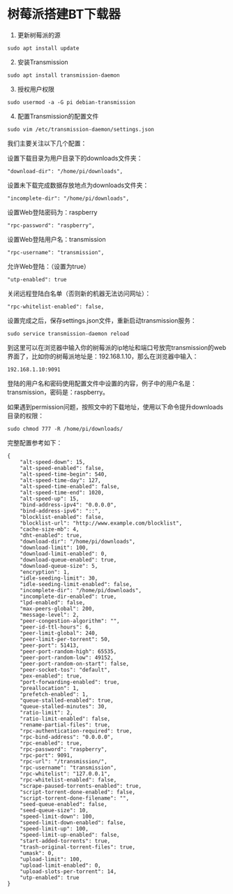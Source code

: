 # 树莓派搭建BT下载器

1. 更新树莓派的源

```
sudo apt install update
```

2. 安装Transmission 

```
sudo apt install transmission-daemon
```

3. 授权用户权限

```
sudo usermod -a -G pi debian-transmission
```

4. 配置Transmission的配置文件

```
sudo vim /etc/transmission-daemon/settings.json
```

我们主要关注以下几个配置：

设置下载目录为用户目录下的downloads文件夹：

```
"download-dir": "/home/pi/downloads",
```

设置未下载完成数据存放地点为downloads文件夹：

```
"incomplete-dir": "/home/pi/downloads",
```

设置Web登陆密码为：raspberry

```
"rpc-password": "raspberry",
```

设置Web登陆用户名：transmission

```
"rpc-username": "transmission",
```

允许Web登陆：（设置为true）

```
"utp-enabled": true
```

关闭远程登陆白名单（否则新的机器无法访问网址）：

```
"rpc-whitelist-enabled": false,
```

设置完成之后，保存settings.json文件，重新启动transmission服务：

```
sudo service transmission-daemon reload
```

到这里可以在浏览器中输入你的树莓派的ip地址和端口号放完transmission的web界面了，比如你的树莓派地址是：192.168.1.10，那么在浏览器中输入：

```
192.168.1.10:9091
```

登陆的用户名和密码使用配置文件中设置的内容，例子中的用户名是：transmission，密码是：raspberry。

如果遇到permission问题，按照文中的下载地址，使用以下命令提升downloads目录的权限：


```
sudo chmod 777 -R /home/pi/downloads/
```

完整配置参考如下：

```
{
    "alt-speed-down": 15,
    "alt-speed-enabled": false,
    "alt-speed-time-begin": 540,
    "alt-speed-time-day": 127,
    "alt-speed-time-enabled": false,
    "alt-speed-time-end": 1020,
    "alt-speed-up": 15,
    "bind-address-ipv4": "0.0.0.0",
    "bind-address-ipv6": "::",
    "blocklist-enabled": false,
    "blocklist-url": "http://www.example.com/blocklist",
    "cache-size-mb": 4,
    "dht-enabled": true,
    "download-dir": "/home/pi/downloads",
    "download-limit": 100,
    "download-limit-enabled": 0,
    "download-queue-enabled": true,
    "download-queue-size": 5,
    "encryption": 1,
    "idle-seeding-limit": 30,
    "idle-seeding-limit-enabled": false,
    "incomplete-dir": "/home/pi/downloads",
    "incomplete-dir-enabled": true,
    "lpd-enabled": false,
    "max-peers-global": 200,
    "message-level": 2,
    "peer-congestion-algorithm": "",
    "peer-id-ttl-hours": 6,
    "peer-limit-global": 240,
    "peer-limit-per-torrent": 50,
    "peer-port": 51413,
    "peer-port-random-high": 65535,
    "peer-port-random-low": 49152,
    "peer-port-random-on-start": false,
    "peer-socket-tos": "default",
    "pex-enabled": true,
    "port-forwarding-enabled": true,
    "preallocation": 1,
    "prefetch-enabled": 1,
    "queue-stalled-enabled": true,
    "queue-stalled-minutes": 30,
    "ratio-limit": 2,
    "ratio-limit-enabled": false,
    "rename-partial-files": true,
    "rpc-authentication-required": true,
    "rpc-bind-address": "0.0.0.0",
    "rpc-enabled": true,
    "rpc-password": "raspberry",
    "rpc-port": 9091,
    "rpc-url": "/transmission/",
    "rpc-username": "transmission",
    "rpc-whitelist": "127.0.0.1",
    "rpc-whitelist-enabled": false,
    "scrape-paused-torrents-enabled": true,
    "script-torrent-done-enabled": false,
    "script-torrent-done-filename": "",
    "seed-queue-enabled": false,
    "seed-queue-size": 10,
    "speed-limit-down": 100,
    "speed-limit-down-enabled": false,
    "speed-limit-up": 100,
    "speed-limit-up-enabled": false,
    "start-added-torrents": true,
    "trash-original-torrent-files": true,
    "umask": 0,
    "upload-limit": 100,
    "upload-limit-enabled": 0,
    "upload-slots-per-torrent": 14,
    "utp-enabled": true
}
```

